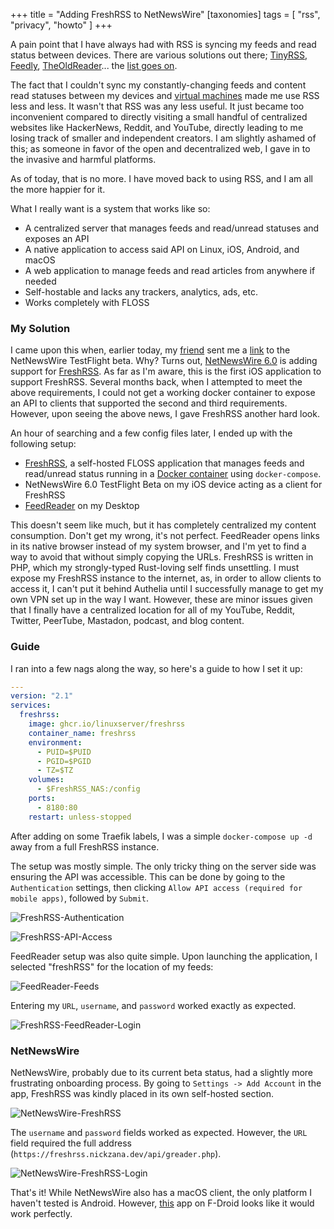 +++
title = "Adding FreshRSS to NetNewsWire"
[taxonomies]
tags = [ "rss", "privacy", "howto" ]
+++

A pain point that I have always had with RSS is syncing my feeds and read
status between devices. There are various solutions out there;
[TinyRSS](http://www.abitrss.com/), [Feedly](https://www.feedly.com/),
[TheOldReader](https://alternativeto.net/software/the-old-reader/about/)...
the [list goes on](https://alternativeto.net/software/google-reader/).

The fact that I couldn't sync my constantly-changing feeds and content read statuses between my devices and [virtual machines](https://www.qubes-os.org/) made me use RSS less and less. It wasn't that RSS was any less useful. It just became too inconvenient compared to directly visiting a small handful of centralized websites like HackerNews, Reddit, and YouTube, directly leading to me losing track of smaller and independent creators. I am slightly ashamed of this; as someone in favor of the open and decentralized web, I gave in to the invasive and harmful platforms.

As of today, that is no more. I have moved back to using RSS, and I am all the more happier for it.

What I really want is a system that works like so:
* A centralized server that manages feeds and read/unread statuses and exposes an API
* A native application to access said API on Linux, iOS, Android, and macOS
* A web application to manage feeds and read articles from anywhere if needed
* Self-hostable and lacks any trackers, analytics, ads, etc.
* Works completely with FLOSS

### My Solution

I came upon this when, earlier today, my [friend](https://sambhav.saggis.com/en) sent me a [link](https://nnw.ranchero.com/2021/04/11/how-to-help.html) to the NetNewsWire TestFlight beta. Why? Turns out, [NetNewsWire 6.0](https://nnw.ranchero.com/2021/03/27/netnewswire-for-mac.html) is adding support for [FreshRSS](https://www.freshrss.org/). As far as I'm aware, this is the first iOS application to support FreshRSS. Several months back, when I attempted to meet the above requirements, I could not get a working docker container to expose an API to clients that supported the second and third requirements. However, upon seeing the above news, I gave FreshRSS another hard look.

An hour of searching and a few config files later, I ended up with the following setup:

* [FreshRSS](https://www.freshrss.org/), a self-hosted FLOSS application that manages feeds and read/unread status running in a [Docker container](https://docs.linuxserver.io/images/docker-freshrss) using `docker-compose`.
* NetNewsWire 6.0 TestFlight Beta on my iOS device acting as a client for FreshRSS
* [FeedReader](https://jangernert.github.io/FeedReader/) on my Desktop

This doesn't seem like much, but it has completely centralized my content consumption. Don't get my wrong, it's not perfect. FeedReader opens links in its native browser instead of my system browser, and I'm yet to find a way to avoid that without simply copying the URLs. FreshRSS is written in PHP, which my strongly-typed Rust-loving self finds unsettling. I must expose my FreshRSS instance to the internet, as, in order to allow clients to access it, I can't put it behind Authelia until I successfully manage to get my own VPN set up in the way I want. However, these are minor issues given that I finally have a centralized location for all of my YouTube, Reddit, Twitter, PeerTube, Mastadon, podcast, and blog content.

### Guide

I ran into a few nags along the way, so here's a guide to how I set it up:

```yaml
---
version: "2.1"
services:
  freshrss:
    image: ghcr.io/linuxserver/freshrss
    container_name: freshrss
    environment:
      - PUID=$PUID
      - PGID=$PGID
      - TZ=$TZ
    volumes:
      - $FreshRSS_NAS:/config
    ports:
      - 8180:80
    restart: unless-stopped

```

After adding on some Traefik labels, I was a simple `docker-compose up -d` away from a full FreshRSS instance.

The setup was mostly simple. The only tricky thing on the server side was ensuring the API was accessible. This can be done by going to the `Authentication` settings, then clicking `Allow API access (required for mobile apps)`, followed by `Submit`.

![FreshRSS-Authentication](FreshRSS-Authentication.png)

![FreshRSS-API-Access](./FreshRSS-API-Access.png)

FeedReader setup was also quite simple. Upon launching the application, I selected "freshRSS" for the location of my feeds:

![FeedReader-Feeds](./FeedReader-Feeds.png)

Entering my `URL`, `username`, and `password` worked exactly as expected.

![FreshRSS-FeedReader-Login](./FreshRSS-FeedReader-Login.png)

### NetNewsWire

NetNewsWire, probably due to its current beta status, had a slightly more frustrating onboarding process. By going to `Settings -> Add Account` in the app, FreshRSS was kindly placed in its own self-hosted section.

![NetNewsWire-FreshRSS](./NetNewsWire-FreshRSS.jpeg)

The `username` and `password` fields worked as expected. However, the `URL` field required the full address (`https://freshrss.nickzana.dev/api/greader.php`).

![NetNewsWire-FreshRSS-Login](./NetNewsWire-FreshRSS-Login.jpeg)

That's it! While NetNewsWire also has a macOS client, the only platform I haven't tested is Android. However, [this](https://f-droid.org/en/packages/fr.chenry.android.freshrss/) app on F-Droid looks like it would work perfectly.


